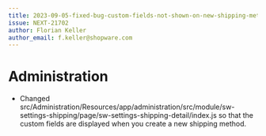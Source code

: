 ```yaml
---
title: 2023-09-05-fixed-bug-custom-fields-not-shown-on-new-shipping-method
issue: NEXT-21702
author: Florian Keller
author_email: f.keller@shopware.com
---
```

# Administration

* Changed src/Administration/Resources/app/administration/src/module/sw-settings-shipping/page/sw-settings-shipping-detail/index.js so that the custom fields are displayed when you create a new shipping method.
